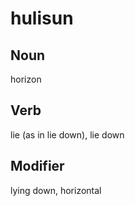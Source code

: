 hulisun
===

Noun
---

horizon

Verb
---

lie (as in lie down), lie down

Modifier
---

lying down, horizontal